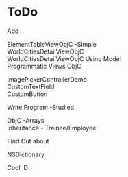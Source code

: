 # ToDo

Add

ElementTableViewObjC -Simple <br/>
WorldCitiesDetailViewObjC <br/>
WorldCitiesDetailViewObjC Using Model <br/>
Programmatic Views ObjC<br />

ImagePickerControllerDemo <br/>
CustomTextField <br/>
CustomButton <br/>


Write Program -Studied

ObjC -Arrays <br />
Inheritance - Trainee/Employee


Find Out about

NSDictionary

Cool :D


